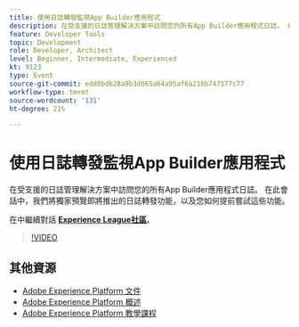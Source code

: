 ```yaml
---
title: 使用日誌轉發監視App Builder應用程式
description: 在受支援的日誌管理解決方案中訪問您的所有App Builder應用程式日誌。 在此會話中，我們將獨家預覽即將推出的日誌轉發功能，以及您如何提前嘗試這些功能。
feature: Developer Tools
topic: Development
role: Developer, Architect
level: Beginner, Intermediate, Experienced
kt: 9123
type: Event
source-git-commit: edd0bdb28a9b3d065a64a95af6a216b747577c77
workflow-type: tm+mt
source-wordcount: '131'
ht-degree: 21%

---
```


# 使用日誌轉發監視App Builder應用程式

在受支援的日誌管理解決方案中訪問您的所有App Builder應用程式日誌。 在此會話中，我們將獨家預覽即將推出的日誌轉發功能，以及您如何提前嘗試這些功能。

在中繼續對話 **[Experience League社區](https://adobe.ly/3zXM3rp)**。

>[!VIDEO](https://video.tv.adobe.com/v/337568/?quality=12&learn=on&hidetitle=true)

## 其他資源

- [Adobe Experience Platform 文件](https://experienceleague.adobe.com/docs/experience-platform.html)
- [Adobe Experience Platform 概述](https://experienceleague.adobe.com/docs/experience-platform/landing/home.html?lang=zh-Hant)
- [Adobe Experience Platform 教學課程](https://experienceleague.adobe.com/docs/platform-learn/tutorials/overview.html?lang=zh-Hant)
